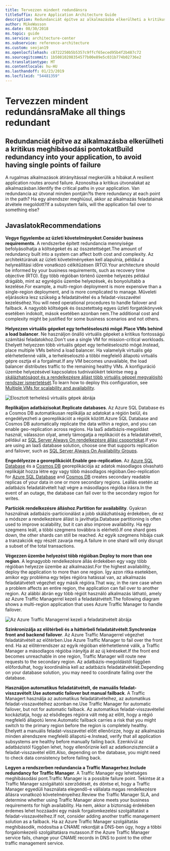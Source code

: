 ```yaml
---
title: Tervezzen mindent redundánsra
titleSuffix: Azure Application Architecture Guide
description: Redundanciát építve az alkalmazásba elkerülheti a kritikus meghibásodási pontokat.
author: MikeWasson
ms.date: 08/30/2018
ms.topic: guide
ms.service: architecture-center
ms.subservice: reference-architecture
ms.custom: seojan19
ms.openlocfilehash: c8722250b5b5357c9ffcf65eced95b4f2b487c72
ms.sourcegitcommit: 1b50810208354577b00e89e5c031b774b02736e2
ms.translationtype: MT
ms.contentlocale: hu-HU
ms.lasthandoff: 01/23/2019
ms.locfileid: "54481359"
---
```

# <a name="make-all-things-redundant"></a><span data-ttu-id="7b939-103">Tervezzen mindent redundánsra</span><span class="sxs-lookup"><span data-stu-id="7b939-103">Make all things redundant</span></span>

## <a name="build-redundancy-into-your-application-to-avoid-having-single-points-of-failure"></a><span data-ttu-id="7b939-104">Redundanciát építve az alkalmazásba elkerülheti a kritikus meghibásodási pontokat</span><span class="sxs-lookup"><span data-stu-id="7b939-104">Build redundancy into your application, to avoid having single points of failure</span></span>

<span data-ttu-id="7b939-105">A rugalmas alkalmazások átirányítással megkerülik a hibákat.</span><span class="sxs-lookup"><span data-stu-id="7b939-105">A resilient application routes around failure.</span></span> <span data-ttu-id="7b939-106">Azonosítsa a kritikus útvonalakat az alkalmazásban.</span><span class="sxs-lookup"><span data-stu-id="7b939-106">Identify the critical paths in your application.</span></span> <span data-ttu-id="7b939-107">Van redundancia az útvonal minden pontján?</span><span class="sxs-lookup"><span data-stu-id="7b939-107">Is there redundancy at each point in the path?</span></span> <span data-ttu-id="7b939-108">Ha egy alrendszer meghiúsul, akkor az alkalmazás feladatainak átvétele megoldott?</span><span class="sxs-lookup"><span data-stu-id="7b939-108">If a subsystem fails, will the application fail over to something else?</span></span>

## <a name="recommendations"></a><span data-ttu-id="7b939-109">Javaslatok</span><span class="sxs-lookup"><span data-stu-id="7b939-109">Recommendations</span></span>

<span data-ttu-id="7b939-110">**Vegye figyelembe az üzleti követelményeket**.</span><span class="sxs-lookup"><span data-stu-id="7b939-110">**Consider business requirements**.</span></span> <span data-ttu-id="7b939-111">A rendszerbe épített redundancia mennyisége befolyásolhatja a költségeket és az összetettséget.</span><span class="sxs-lookup"><span data-stu-id="7b939-111">The amount of redundancy built into a system can affect both cost and complexity.</span></span> <span data-ttu-id="7b939-112">Az architektúrának az üzleti követelményeken kell alapulnia, például a helyreállítási időre vonatkozó célkitűzésen (RTO).</span><span class="sxs-lookup"><span data-stu-id="7b939-112">Your architecture should be informed by your business requirements, such as recovery time objective (RTO).</span></span> <span data-ttu-id="7b939-113">Egy több régióban történő üzembe helyezés például drágább, mint az egyrégiós üzembe helyezések, és bonyolultabb a kezelése.</span><span class="sxs-lookup"><span data-stu-id="7b939-113">For example, a multi-region deployment is more expensive than a single-region deployment, and is more complicated to manage.</span></span> <span data-ttu-id="7b939-114">Műveleti eljárásokra lesz szükség a feladatátvétel és a feladat-visszavétel kezeléséhez.</span><span class="sxs-lookup"><span data-stu-id="7b939-114">You will need operational procedures to handle failover and failback.</span></span> <span data-ttu-id="7b939-115">A nagyobb költségek és összetettség egyes üzleti forgatókönyvek esetében indokolt, mások esetében azonban nem.</span><span class="sxs-lookup"><span data-stu-id="7b939-115">The additional cost and complexity might be justified for some business scenarios and not others.</span></span>

<span data-ttu-id="7b939-116">**Helyezzen virtuális gépeket egy terheléselosztó mögé**.</span><span class="sxs-lookup"><span data-stu-id="7b939-116">**Place VMs behind a load balancer**.</span></span> <span data-ttu-id="7b939-117">Ne használjon önálló virtuális gépeket a kritikus fontosságú számítási feladatokhoz.</span><span class="sxs-lookup"><span data-stu-id="7b939-117">Don't use a single VM for mission-critical workloads.</span></span> <span data-ttu-id="7b939-118">Ehelyett helyezzen több virtuális gépet egy terheléselosztó mögé.</span><span class="sxs-lookup"><span data-stu-id="7b939-118">Instead, place multiple VMs behind a load balancer.</span></span> <span data-ttu-id="7b939-119">Ha valamelyik virtuális gép elérhetetlenné válik, a terheléselosztó a többi megfelelő állapotú virtuális gépre osztja el a forgalmat.</span><span class="sxs-lookup"><span data-stu-id="7b939-119">If any VM becomes unavailable, the load balancer distributes traffic to the remaining healthy VMs.</span></span> <span data-ttu-id="7b939-120">A konfiguráció üzembe helyezésével kapcsolatos tudnivalókért tekintse meg [a skálázhatóságot és a rendelkezésre állást több virtuális géppel megvalósító rendszer ismertetését][multi-vm-blueprint].</span><span class="sxs-lookup"><span data-stu-id="7b939-120">To learn how to deploy this configuration, see [Multiple VMs for scalability and availability][multi-vm-blueprint].</span></span>

![Elosztott terhelésű virtuális gépek ábrája](./images/load-balancing.svg)

<span data-ttu-id="7b939-122">**Replikáljon adatbázisokat**.</span><span class="sxs-lookup"><span data-stu-id="7b939-122">**Replicate databases**.</span></span> <span data-ttu-id="7b939-123">Az Azure SQL Database és a Cosmos DB automatikusan replikálja az adatokat a régión belül, és engedélyezheti a georeplikációt a régiók között.</span><span class="sxs-lookup"><span data-stu-id="7b939-123">Azure SQL Database and Cosmos DB automatically replicate the data within a region, and you can enable geo-replication across regions.</span></span> <span data-ttu-id="7b939-124">Ha IaaS adatbázis-megoldást használ, válasszon olyat, amely támogatja a replikációt és a feladatátvételt, például az [SQL Server Always On rendelkezésre állási csoportokat][sql-always-on].</span><span class="sxs-lookup"><span data-stu-id="7b939-124">If you are using an IaaS database solution, choose one that supports replication and failover, such as [SQL Server Always On Availability Groups][sql-always-on].</span></span>

<span data-ttu-id="7b939-125">**Engedélyezze a georeplikációt**.</span><span class="sxs-lookup"><span data-stu-id="7b939-125">**Enable geo-replication**.</span></span> <span data-ttu-id="7b939-126">Az [Azure SQL Database][sql-geo-replication] és a [Cosmos DB][cosmosdb-geo-replication] georeplikációja az adatok másodlagos olvasható replikáját hozza létre egy vagy több másodlagos régióban.</span><span class="sxs-lookup"><span data-stu-id="7b939-126">Geo-replication for [Azure SQL Database][sql-geo-replication] and [Cosmos DB][cosmosdb-geo-replication] creates secondary readable replicas of your data in one or more secondary regions.</span></span> <span data-ttu-id="7b939-127">Leállás esetén az adatbázis feladatátvételt hajt végre a másodlagos régióba írásra.</span><span class="sxs-lookup"><span data-stu-id="7b939-127">In the event of an outage, the database can fail over to the secondary region for writes.</span></span>

<span data-ttu-id="7b939-128">**Partíciók rendelkezésre álláshoz**.</span><span class="sxs-lookup"><span data-stu-id="7b939-128">**Partition for availability**.</span></span> <span data-ttu-id="7b939-129">Gyakran használnak adatbázis-particionálást a jobb skálázhatóság érdekében, de ez a módszer a rendelkezésre állást is javíthatja.</span><span class="sxs-lookup"><span data-stu-id="7b939-129">Database partitioning is often used to improve scalability, but it can also improve availability.</span></span> <span data-ttu-id="7b939-130">Ha egy szegmens leáll, a többi szegmens továbbra is elérhető.</span><span class="sxs-lookup"><span data-stu-id="7b939-130">If one shard goes down, the other shards can still be reached.</span></span> <span data-ttu-id="7b939-131">Az egyik szegmens hibája csak a tranzakciók egy részét zavarja meg.</span><span class="sxs-lookup"><span data-stu-id="7b939-131">A failure in one shard will only disrupt a subset of the total transactions.</span></span>

<span data-ttu-id="7b939-132">**Végezzen üzembe helyezést több régióban**.</span><span class="sxs-lookup"><span data-stu-id="7b939-132">**Deploy to more than one region**.</span></span> <span data-ttu-id="7b939-133">A legnagyobb rendelkezésre állás érdekében egy vagy több régióban helyezze üzembe az alkalmazást.</span><span class="sxs-lookup"><span data-stu-id="7b939-133">For the highest availability, deploy the application to more than one region.</span></span> <span data-ttu-id="7b939-134">Így azon ritka esetekben, amikor egy probléma egy teljes régióra hatással van, az alkalmazás feladatátvételt végezhet egy másik régióra.</span><span class="sxs-lookup"><span data-stu-id="7b939-134">That way, in the rare case when a problem affects an entire region, the application can fail over to another region.</span></span> <span data-ttu-id="7b939-135">Az alábbi ábrán egy több régiót használó alkalmazás látható, amely az Azure Traffic Managerrel kezeli a feladatátvételt.</span><span class="sxs-lookup"><span data-stu-id="7b939-135">The following diagram shows a multi-region application that uses Azure Traffic Manager to handle failover.</span></span>

![Az Azure Traffic Managerrel kezeli a feladatátvételt ábrája](./images/failover.svg)

<span data-ttu-id="7b939-137">**Szinkronizálja az előtérbeli és a háttérbeli feladatátvételt**.</span><span class="sxs-lookup"><span data-stu-id="7b939-137">**Synchronize front and backend failover**.</span></span> <span data-ttu-id="7b939-138">Az Azure Traffic Managerrel végezhet feladatátvételt az előtérben.</span><span class="sxs-lookup"><span data-stu-id="7b939-138">Use Azure Traffic Manager to fail over the front end.</span></span> <span data-ttu-id="7b939-139">Ha az előtérrendszer az egyik régióban elérhetetlenné válik, a Traffic Manager a másodlagos régióba irányítja át az új kéréseket.</span><span class="sxs-lookup"><span data-stu-id="7b939-139">If the front end becomes unreachable in one region, Traffic Manager will route new requests to the secondary region.</span></span> <span data-ttu-id="7b939-140">Az adatbázis-megoldástól függően előfordulhat, hogy koordinálnia kell az adatbázis feladatátvételét.</span><span class="sxs-lookup"><span data-stu-id="7b939-140">Depending on your database solution, you may need to coordinate failing over the database.</span></span>

<span data-ttu-id="7b939-141">**Használjon automatikus feladatátvételt, de manuális feladat-visszavételt**.</span><span class="sxs-lookup"><span data-stu-id="7b939-141">**Use automatic failover but manual failback**.</span></span> <span data-ttu-id="7b939-142">A Traffic Managert használja az automatikus feladatátvételhez, az automatikus feladat-visszavételhez azonban ne.</span><span class="sxs-lookup"><span data-stu-id="7b939-142">Use Traffic Manager for automatic failover, but not for automatic failback.</span></span> <span data-ttu-id="7b939-143">Az automatikus feladat-visszavétellel kockáztatja, hogy az elsődleges régióra vált még az előtt, hogy a régió megfelelő állapotú lenne.</span><span class="sxs-lookup"><span data-stu-id="7b939-143">Automatic failback carries a risk that you might switch to the primary region before the region is completely healthy.</span></span> <span data-ttu-id="7b939-144">Ehelyett a manuális feladat-visszavétel előtt ellenőrizze, hogy az alkalmazás minden alrendszere megfelelő állapotú-e.</span><span class="sxs-lookup"><span data-stu-id="7b939-144">Instead, verify that all application subsystems are healthy before manually failing back.</span></span> <span data-ttu-id="7b939-145">Ezenkívül az adatbázistól függően lehet, hogy ellenőriznie kell az adatkonzisztenciát a feladat-visszavétel előtt.</span><span class="sxs-lookup"><span data-stu-id="7b939-145">Also, depending on the database, you might need to check data consistency before failing back.</span></span>

<span data-ttu-id="7b939-146">**Legyen a rendszerben redundancia a Traffic Managerhez**.</span><span class="sxs-lookup"><span data-stu-id="7b939-146">**Include redundancy for Traffic Manager**.</span></span> <span data-ttu-id="7b939-147">A Traffic Manager egy lehetséges meghibásodási pont.</span><span class="sxs-lookup"><span data-stu-id="7b939-147">Traffic Manager is a possible failure point.</span></span> <span data-ttu-id="7b939-148">Tekintse át a Traffic Manager szolgáltatói szerződését, és döntse el, hogy a Traffic Manager egyedüli használata elegendő-e vállalata magas rendelkezésre állásra vonatkozó követelményeihez.</span><span class="sxs-lookup"><span data-stu-id="7b939-148">Review the Traffic Manager SLA, and determine whether using Traffic Manager alone meets your business requirements for high availability.</span></span> <span data-ttu-id="7b939-149">Ha nem, akkor a biztonság érdekében érdemes lehet hozzáadni egy másik forgalomkezelési szolgáltatást a feladat-visszavételhez.</span><span class="sxs-lookup"><span data-stu-id="7b939-149">If not, consider adding another traffic management solution as a failback.</span></span> <span data-ttu-id="7b939-150">Ha az Azure Traffic Manager szolgáltatás meghibásodik, módosítsa a CNAME rekordját a DNS-ben úgy, hogy a többi forgalomkezelő szolgáltatásra mutasson.</span><span class="sxs-lookup"><span data-stu-id="7b939-150">If the Azure Traffic Manager service fails, change your CNAME records in DNS to point to the other traffic management service.</span></span>

<!-- links -->

[multi-vm-blueprint]: ../../reference-architectures/virtual-machines-windows/multi-vm.md

[cassandra]: https://cassandra.apache.org/
[cosmosdb-geo-replication]: /azure/cosmos-db/distribute-data-globally
[sql-always-on]: https://msdn.microsoft.com/library/hh510230.aspx
[sql-geo-replication]: /azure/sql-database/sql-database-geo-replication-overview
